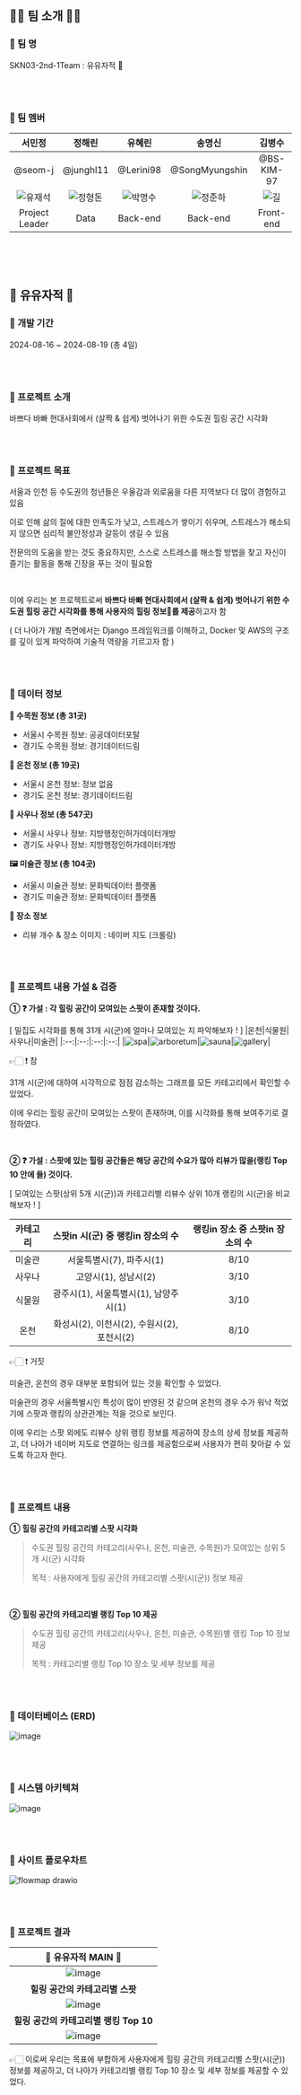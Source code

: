 ## 👋🏻 팀 소개 👋🏻
### 📌 팀 명
SKN03-2nd-1Team : 유유자적 🍃

<br/><br/>

### 📌 팀 멤버
| 서민정 | 정해린 | 유혜린 | 송명신 | 김병수 |
|:--:|:--:|:--:|:--:|:--:|
| @seom-j | @junghl11 | @Lerini98 | @SongMyungshin | @BS-KIM-97 |
| ![유재석](https://github.com/user-attachments/assets/a47b9bda-3ea7-40b5-9671-19b26169efcc) | ![정형돈](https://github.com/user-attachments/assets/f3c6f945-7d91-48db-b7d6-c92451746ea1) | ![박명수](https://github.com/user-attachments/assets/47a14ae0-0841-4c73-bfe8-f1598c679078) | ![정준하](https://github.com/user-attachments/assets/b023c9d2-6244-4027-a9d6-0b34dbc5987b) | ![길](https://github.com/user-attachments/assets/b754408d-361f-4397-9624-74d5518407c4) |
| Project Leader | Data | Back-end | Back-end | Front-end |

<br/><br/><br/>
## 🍃 유유자적 🍃
### 📌 개발 기간
2024-08-16 ~ 2024-08-19 (총 4일)

<br/><br/>

### 📌 프로젝트 소개
바쁘다 바빠 현대사회에서 (살짝 & 쉽게) 벗어나기 위한 수도권 힐링 공간 시각화
 
 
<br/><br/>

### 📌 프로젝트 목표
서울과 인천 등 수도권의 청년들은 우울감과 외로움을 다른 지역보다 더 많이 경험하고 있음

이로 인해 삶의 질에 대한 만족도가 낮고, 스트레스가 쌓이기 쉬우며, 스트레스가 해소되지 않으면 심리적 불안정성과 갈등이 생길 수 있음

전문의의 도움을 받는 것도 중요하지만, 스스로 스트레스를 해소할 방법을 찾고 자신이 즐기는 활동을 통해 긴장을 푸는 것이 필요함
 
 <br/>

이에 우리는 본 프로젝트로써 **바쁘다 바빠 현대사회에서 (살짝 & 쉽게) 벗어나기 위한 수도권 힐링 공간 시각화를 통해 사용자의 힐링 정보🍃를 제공**하고자 함

( 더 나아가 개발 측면에서는 Django 프레임워크를 이해하고, Docker 및 AWS의 구조를 깊이 있게 파악하여 기술적 역량을 기르고자 함 )

<br/><br/>

### 📌 데이터 정보

**🌳 수목원 정보 (총 31곳)**
- 서울시 수목원 정보: 공공데이터포탈
- 경기도 수목원 정보: 경기데이터드림

**🛁 온천 정보 (총 19곳)**
- 서울시 온천 정보: 정보 없음
- 경기도 온천 정보: 경기데이터드림

**🫧 사우나 정보 (총 547곳)**
- 서울시 사우나 정보: 지방행정인허가데이터개방
- 경기도 사우나 정보: 지방행정인허가데이터개방

**🖼️ 미술관 정보 (총 104곳)**
- 서울시 미술관 정보: 문화빅데이터 플랫폼
- 경기도 미술관 정보: 문화빅데이터 플랫폼

**📍 장소 정보**
- 리뷰 개수 & 장소 이미지 : 네이버 지도 (크롤링)

<br/><br/>

### 📌 프로젝트 내용 가설 & 검증 
**①  ❓  가설 : 각 힐링 공간이 모여있는 스팟이 존재할 것이다.**

[ 밀집도 시각화를 통해 31개 시(군)에 얼마나 모여있는 지 파악해보자 ! ]
|온천|식물원|사우나|미술관|
|:--:|:--:|:--:|:--:|
|![spa](https://github.com/user-attachments/assets/71957694-a545-45d5-a423-4f0e1db6c555)|![arboretum](https://github.com/user-attachments/assets/358573a0-f011-44b7-9814-b46def5f15ba)|![sauna](https://github.com/user-attachments/assets/f76303a9-26a6-42e5-ba94-9cdfb8493920)|![gallery](https://github.com/user-attachments/assets/4f38dc38-3e91-4f59-96d6-f7c8bd1019b6)|

👉🏻 ❗ 참

31개 시(군)에 대하여 시각적으로 점점 감소하는 그래프를 모든 카테고리에서 확인할 수 있었다.

이에 우리는 힐링 공간이 모여있는 스팟이 존재하며, 이를 시각화를 통해 보여주기로 결정하였다.


<br/>

**② ❓  가설 : 스팟에 있는 힐링 공간들은 해당 공간의 수요가 많아 리뷰가 많을(랭킹 Top 10 안에 들) 것이다.**

[ 모여있는 스팟(상위 5개 시(군))과 카테고리별 리뷰수 상위 10개 랭킹의 시(군)을 비교해보자 ! ]

| 카테고리 | 스팟in 시(군) 중 랭킹in 장소의 수 | 랭킹in 장소 중 스팟in 장소의 수 |
|:--:|:--:|:--:|
| 미술관   | 서울특별시(7), 파주시(1)                         | 8/10 |
| 사우나   | 고양시(1), 성남시(2)                             | 3/10 |
| 식물원   | 광주시(1), 서울특별시(1), 남양주시(1)               | 3/10 |
| 온천     | 화성시(2), 이천시(2), 수원시(2), 포천시(2)              | 8/10 |

👉🏻 ❗ 거짓

미술관, 온천의 경우 대부분 포함되어 있는 것을 확인할 수 있었다. 

미술관의 경우 서울특별시인 특성이 많이 반영된 것 같으며 온천의 경우 수가 워낙 적었기에 스팟과 랭킹의 상관관계는 적을 것으로 보인다.

이에 우리는 스팟 외에도 리뷰수 상위 랭킹 정보를 제공하여 장소의 상세 정보를 제공하고, 더 나아가 네이버 지도로 연결하는 링크를 제공함으로써 사용자가 편히 찾아갈 수 있도록 하고자 한다. 

<br/><br/>


 
### 📌 프로젝트 내용
**① 힐링 공간의 카테고리별 스팟 시각화**

>  수도권 힐링 공간의 카테고리(사우나, 온천, 미술관, 수목원)가 모여있는 상위 5개 시(군) 시각화
>
>  목적 : 사용자에게 힐링 공간의 카테고리별 스팟(시(군)) 정보 제공

<br/>

**② 힐링 공간의 카테고리별 랭킹 Top 10 제공**
> 수도권 힐링 공간의 카테고리(사우나, 온천, 미술관, 수목원)별 랭킹 Top 10 정보 제공
>
> 목적 : 카테고리별 랭킹 Top 10 장소 및 세부 정보를 제공

<br/><br/>



### 📌 데이터베이스 (ERD)
![image](https://github.com/user-attachments/assets/0ddcd3f5-adec-4cc8-a294-77b2a979c023)


<br/><br/>

### 📌 시스템 아키텍쳐
![image](https://github.com/user-attachments/assets/83f64e9d-a817-4093-a776-c6252a691e47)

<br/><br/>

### 📌 사이트 플로우차트
![flowmap drawio](https://github.com/user-attachments/assets/5cc49832-2735-439f-88c7-590c5fc61fe8)

<br/><br/>

### 📌 프로젝트 결과 
| 🍃 유유자적 MAIN 🍃 |
|:--:|
| ![image](https://github.com/user-attachments/assets/219c8cb4-8b59-498d-aa8b-bd68f74576e5) | 
| **힐링 공간의 카테고리별 스팟** | 
| ![image](https://github.com/user-attachments/assets/4196282e-9cef-4081-b376-07139ff8e0d9) | 
| **힐링 공간의 카테고리별 랭킹 Top 10** |
![image](https://github.com/user-attachments/assets/be1d86b8-cc78-4f55-8d19-4a637a6b779d) |

👉🏻 이로써 우리는 목표에 부합하게 사용자에게 힐링 공간의 카테고리별 스팟(시(군)) 정보를 제공하고, 더 나아가 카테고리별 랭킹 Top 10 장소 및 세부 정보를 제공할 수 있었다.


